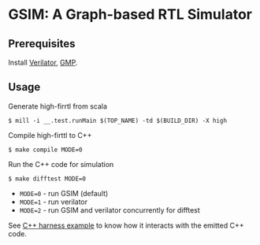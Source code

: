 # GSIM: A Graph-based RTL Simulator

## Prerequisites

Install [Verilator](https://verilator.org/guide/latest/install.html), [GMP](https://gmplib.org/).

## Usage

Generate high-firrtl from scala

    $ mill -i __.test.runMain $(TOP_NAME) -td $(BUILD_DIR) -X high

Compile high-firttl to C++

    $ make compile MODE=0

Run the C++ code for simulation

    $ make difftest MODE=0

+ `MODE=0` - run GSIM (default)
+ `MODE=1` - run verilator
+ `MODE=2` - run GSIM and verilator concurrently for difftest

See [C++ harness example](https://github.com/jaypiper/simulator/blob/master/emu/emu-NutShell.cpp) to know how it interacts with the emitted C++ code.
